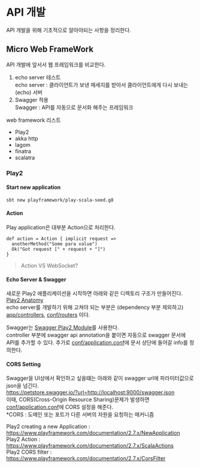 # API 개발

API 개발을 위해 기초적으로 알아야되는 사항을 정리한다.

## Micro Web FrameWork
API 개발에 앞서서 웹 프레임워크를 비교한다.  

1. echo server 테스트\
echo server : 클라이언트가 보낸 메세지를 받아서 클라이언트에게 다시 보내는(echo) 서버
2. Swagger 적용\
Swagger : API를 자동으로 문서화 해주는 프레임워크


web framework 리스트
- Play2
- akka http
- lagom
- finatra
- scalatra


### Play2

#### Start new application
```
sbt new playframework/play-scala-seed.g8
```

#### Action
Play application은 대부분 Action으로 처리한다.

```
def action = Action { implicit request =>
  anotherMethod("Some para value")
  Ok("Got request [" + request + "]")
}
```

> Action VS WebSocket?

#### Echo Server & Swagger
새로운 Play2 애플리케이션을 시작하면 아래와 같은 디렉토리 구조가 만들어진다.\
[Play2 Anatomy](https://www.playframework.com/documentation/2.6.x/Anatomy)\
echo server를 개발하기 위해 고쳐야 되는 부분은 (dependency 부분 제외하고) [app/controllers](Play2_examples/app/controllers), [conf/routers](Play2_examples/conf/routers) 이다.

Swagger는 [Swagger Play2 Module](https://github.com/swagger-api/swagger-play/tree/master/play-2.7/swagger-play2)를 사용한다.\
controller 부분에 swagger api annotation을 붙이면 자동으로 swagger 문서에 API를 추가할 수 있다.
추가로 [conf/application.conf](Play2_examples/conf/application.conf)에 문서 상단에 들어갈 info를 정의한다.


#### CORS Setting
Swagger을 UI상에서 확인하고 싶을떄는 아래와 같이 swagger url에 파라미터값으로 json을 넘긴다.\
https://petstore.swagger.io/?url=http://localhost:9000/swagger.json \
이때, CORS(Cross-Origin Resource Sharing)문제가 발생하면 [conf/application.conf](Play2_examples/conf/application.conf)에 CORS 설정을 해준다. \
*CORS : 도메인 또는 포트가 다른 서버의 자원을 요청하는 매커니즘




Play2 creating a new Application : https://www.playframework.com/documentation/2.7.x/NewApplication \
Play2 Action : https://www.playframework.com/documentation/2.7.x/ScalaActions \
Play2 CORS filter : https://www.playframework.com/documentation/2.7.x/CorsFilter
